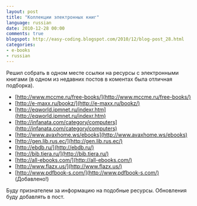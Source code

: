```yaml
---
layout: post
title: "Коллекции электронных книг"
language: russian
date: 2010-12-28 00:00
comments: true
blogspot: http://easy-coding.blogspot.com/2010/12/blog-post_28.html
categories:
- e-books
- russian
---
```

Решил собрать в одном месте ссылки на ресурсы с электронными книгами (в одном из недавних постов в коментах была отличная подборка).

* [http://www.mccme.ru/free-books/](http://www.mccme.ru/free-books/)
* [http://e-maxx.ru/bookz/](http://e-maxx.ru/bookz/)
* [http://eqworld.ipmnet.ru/indexr.htm](http://eqworld.ipmnet.ru/indexr.htm)
* [http://infanata.com/category/computers](http://infanata.com/category/computers)
* [http://www.avaxhome.ws/ebooks](http://www.avaxhome.ws/ebooks)
* [http://gen.lib.rus.ec/](http://gen.lib.rus.ec/)
* [http://ebdb.ru/](http://ebdb.ru/)
* [http://bib.tiera.ru/](http://bib.tiera.ru/)
* [http://all-ebooks.com/](http://all-ebooks.com/)
* [http://www.flazx.us/](http://www.flazx.us/)
* [http://www.pdfbook-s.com/](http://www.pdfbook-s.com/) (Добавлено!)

Буду признателем за информацию на подобные ресурсы. Обновления буду добавлять в пост.
